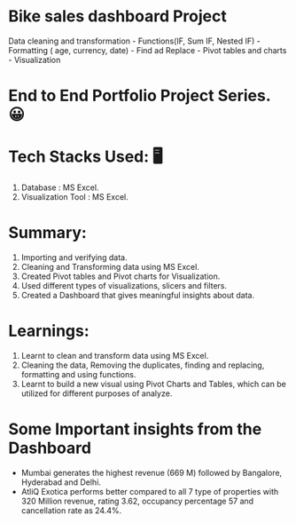 # Bike sales dashboard Project
Data cleaning and transformation - Functions(IF, Sum IF, Nested IF) - Formatting ( age, currency, date) - Find ad Replace - Pivot tables and charts - Visualization

# End to End Portfolio Project Series. 😀

# Tech Stacks Used: :desktop_computer:
  1. Database : MS Excel.
  2. Visualization Tool : MS Excel.

# Summary:
  1. Importing and verifying data.
  2. Cleaning and Transforming data using MS Excel.
  3. Created Pivot tables and Pivot charts for Visualization.
  4. Used different types of visualizations, slicers and filters.
  6. Created a Dashboard that gives meaningful insights about data.

# Learnings:
  1. Learnt to clean and transform data using MS Excel.
  2. Cleaning the data, Removing the duplicates, finding and replacing, formatting and using functions.
  3. Learnt to build a new visual using Pivot Charts and Tables, which can be utilized for different purposes of analyze. 

# Some Important insights from the Dashboard
  * Mumbai generates the highest revenue (669 M) followed by Bangalore, Hyderabad and Delhi.
  * AtliQ Exotica performs better compared to all 7 type of properties with 320 Million revenue, rating 3.62, occupancy 
  percentage 57 and cancellation rate as 24.4%.
